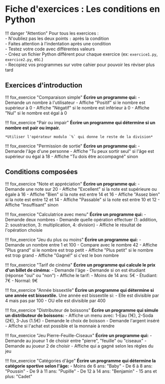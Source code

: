 # Fiche d'exercices : Les conditions en Python

!!! danger "Attention"
    Pour tous les exercices :  
    - N'oubliez pas les deux points `:` après la condition  
    - Faites attention à l'indentation après une condition  
    - Testez votre code avec différentes valeurs  
    - Créez un fichier Python différent pour chaque exercice (ex: `exercice1.py`, `exercice2.py`, etc.)  
    - Recopiez vos programmes sur votre cahier pour pouvoir les réviser plus tard  

## Exercices d'introduction

!!! fox_exercice "Comparaison simple"
    **Écrire un programme qui:**
    - Demande un nombre à l'utilisateur
    - Affiche "Positif" si le nombre est supérieur à 0
    - Affiche "Négatif" si le nombre est inférieur à 0
    - Affiche "Nul" si le nombre est égal à 0

!!! fox_exercice "Pair ou impair"
    **Écrire un programme qui détermine si un nombre est pair ou impair.**
    
    *Utiliser l'opérateur modulo `%` qui donne le reste de la division*

!!! fox_exercice "Permission de sortie"
    **Écrire un programme qui:**
    - Demande l'âge d'une personne
    - Affiche "Tu peux sortir seul" si l'âge est supérieur ou égal à 18
    - Affiche "Tu dois être accompagné" sinon

## Conditions composées

!!! fox_exercice "Note et appréciation"
    **Écrire un programme qui:**
    - Demande une note sur 20
    - Affiche "Excellent" si la note est supérieure ou égale à 16
    - Affiche "Bien" si la note est entre 14 et 16
    - Affiche "Assez bien" si la note est entre 12 et 14
    - Affiche "Passable" si la note est entre 10 et 12
    - Affiche "Insuffisant" sinon

!!! fox_exercice "Calculatrice avec menu"
    **Écrire un programme qui:**
    - Demande deux nombres
    - Demande quelle opération effectuer (1: addition, 2: soustraction, 3: multiplication, 4: division)
    - Affiche le résultat de l'opération choisie

!!! fox_exercice "Jeu du plus ou moins"
    **Écrire un programme qui:**
    - Demande un nombre entre 1 et 100
    - Compare avec le nombre 42
    - Affiche "Plus grand" si le nombre est trop petit
    - Affiche "Plus petit" si le nombre est trop grand
    - Affiche "Gagné!" si c'est le bon nombre

!!! fox_exercice "Tarif de cinéma"
    **Écrire un programme qui calcule le prix d'un billet de cinéma:**
    - Demande l'âge
    - Demande si on est étudiant (réponse "oui" ou "non")
    - Affiche le tarif:
        - Moins de 14 ans: 5€
        - Étudiant: 7€
        - Normal: 9€

!!! fox_exercice "Année bissextile"
    **Écrire un programme qui détermine si une année est bissextile.**
    Une année est bissextile si:
    - Elle est divisible par 4 mais pas par 100
    - OU elle est divisible par 400

!!! fox_exercice "Distributeur de boissons"
    **Écrire un programme qui simule un distributeur de boissons:**
    - Affiche un menu avec: 1-Eau (1€), 2-Soda (2€), 3-Jus (1.5€)
    - Demande le choix de boisson
    - Demande l'argent inséré
    - Affiche si l'achat est possible et la monnaie à rendre

!!! fox_exercice "Jeu Pierre-Feuille-Ciseaux"
    **Écrire un programme qui:**
    - Demande au joueur 1 de choisir entre "pierre", "feuille" ou "ciseaux"
    - Demande au joueur 2 de choisir
    - Affiche qui a gagné selon les règles du jeu

!!! fox_exercice "Catégories d'âge"
    **Écrire un programme qui détermine la catégorie sportive selon l'âge:**
    - Moins de 6 ans: "Baby"
    - De 6 à 8 ans: "Poussin"
    - De 9 à 11 ans: "Pupille"
    - De 12 à 14 ans: "Benjamin"
    - 15 ans et plus: "Cadet"